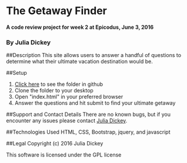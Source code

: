 # **The Getaway Finder**

**A code review project for week 2 at Epicodus, June 3, 2016**

### By Julia Dickey

##Description
This site allows users to answer a handful of questions to determine what their ultimate vacation destination would be.

##Setup
1. [Click here](https://github.com/JuliaDickey/vacation) to see the folder in github
2. Clone the folder to your desktop
3. Open "index.html" in your preferred browser
4. Answer the questions and hit submit to find your ultimate getaway

##Support and Contact Details
There are no known bugs, but if you encounter any issues please contact [Julia Dickey](http://www.juliadickey.com).

##Technologies Used
HTML, CSS, Bootstrap, jquery, and javascript

##Legal
Copyright (c) 2016 Julia Dickey

This software is licensed under the GPL license

